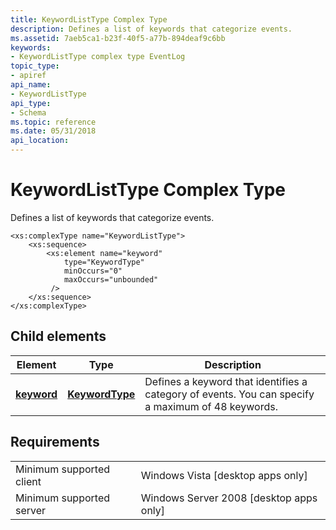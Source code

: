 ```yaml
---
title: KeywordListType Complex Type
description: Defines a list of keywords that categorize events.
ms.assetid: 7aeb5ca1-b23f-40f5-a77b-894deaf9c6bb
keywords:
- KeywordListType complex type EventLog
topic_type:
- apiref
api_name:
- KeywordListType
api_type:
- Schema
ms.topic: reference
ms.date: 05/31/2018
api_location: 
---
```


# KeywordListType Complex Type

Defines a list of keywords that categorize events.

``` syntax
<xs:complexType name="KeywordListType">
    <xs:sequence>
        <xs:element name="keyword"
            type="KeywordType"
            minOccurs="0"
            maxOccurs="unbounded"
         />
    </xs:sequence>
</xs:complexType>
```

## Child elements



| Element                                                                | Type                                                               | Description                                                                                                  |
|------------------------------------------------------------------------|--------------------------------------------------------------------|--------------------------------------------------------------------------------------------------------------|
| [**keyword**](eventmanifestschema-keyword-keywordlisttype-element.md) | [**KeywordType**](eventmanifestschema-keywordtype-complextype.md) | Defines a keyword that identifies a category of events. You can specify a maximum of 48 keywords.<br/> |



## Requirements



|                                     |                                                      |
|-------------------------------------|------------------------------------------------------|
| Minimum supported client<br/> | Windows Vista \[desktop apps only\]<br/>       |
| Minimum supported server<br/> | Windows Server 2008 \[desktop apps only\]<br/> |



 

 





